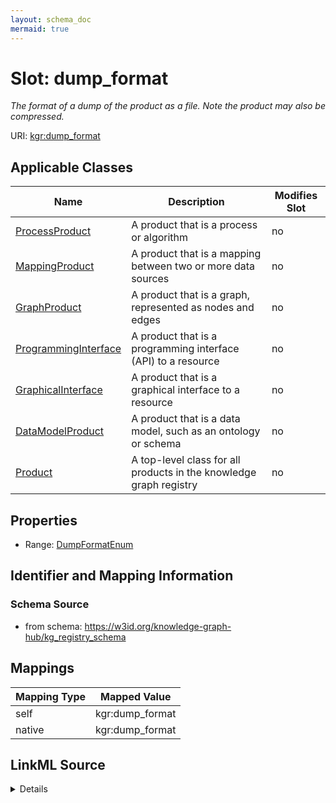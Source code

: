 ```yaml
---
layout: schema_doc
mermaid: true
---
```




# Slot: dump_format


_The format of a dump of the product as a file. Note the product may also be compressed._





URI: [kgr:dump_format](https://w3id.org/bridge2ai/data-sheets-schema/dump_format)



<!-- no inheritance hierarchy -->





## Applicable Classes

| Name | Description | Modifies Slot |
| --- | --- | --- |
| [ProcessProduct](ProcessProduct.html) | A product that is a process or algorithm |  no  |
| [MappingProduct](MappingProduct.html) | A product that is a mapping between two or more data sources |  no  |
| [GraphProduct](GraphProduct.html) | A product that is a graph, represented as nodes and edges |  no  |
| [ProgrammingInterface](ProgrammingInterface.html) | A product that is a programming interface (API) to a resource |  no  |
| [GraphicalInterface](GraphicalInterface.html) | A product that is a graphical interface to a resource |  no  |
| [DataModelProduct](DataModelProduct.html) | A product that is a data model, such as an ontology or schema |  no  |
| [Product](Product.html) | A top-level class for all products in the knowledge graph registry |  no  |







## Properties

* Range: [DumpFormatEnum](DumpFormatEnum.html)





## Identifier and Mapping Information







### Schema Source


* from schema: https://w3id.org/knowledge-graph-hub/kg_registry_schema




## Mappings

| Mapping Type | Mapped Value |
| ---  | ---  |
| self | kgr:dump_format |
| native | kgr:dump_format |




## LinkML Source

<details>
```yaml
name: dump_format
description: The format of a dump of the product as a file. Note the product may also
  be compressed.
from_schema: https://w3id.org/knowledge-graph-hub/kg_registry_schema
rank: 1000
alias: dump_format
owner: Product
domain_of:
- Product
range: DumpFormatEnum

```
</details>
